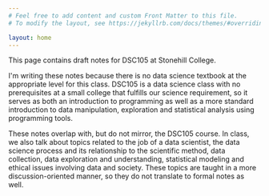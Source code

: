 ```yaml
---
# Feel free to add content and custom Front Matter to this file.
# To modify the layout, see https://jekyllrb.com/docs/themes/#overriding-theme-defaults

layout: home
---
```


This page contains draft notes for DSC105 at Stonehill College.

I'm writing these notes because there is no data science textbook at the appropriate level for this class. DSC105 is a data science class with no prerequisites at a small college that fulfills our science requirement, so it serves as both an introduction to programming as well as a more standard introduction to data manipulation, exploration and statistical analysis using programming tools.

These notes overlap with, but do not mirror, the DSC105 course. In class, we also talk about topics related to the job of a data scientist, the data science process and its relationship to the scientific method, data collection, data exploration and understanding, statistical modeling and ethical issues involving data and society. These topics are taught in a more discussion-oriented manner, so they do not translate to formal notes as well.
